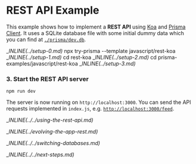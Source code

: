 # REST API Example

This example shows how to implement a **REST API** using [Koa](https://koajs.com/) and [Prisma Client](https://www.prisma.io/docs/concepts/components/prisma-client). It uses a SQLite database file with some initial dummy data which you can find at [`./prisma/dev.db`](./prisma/dev.db).

__INLINE(../_setup-0.md)__
npx try-prisma --template javascript/rest-koa
__INLINE(../_setup-1.md)__
cd rest-koa
__INLINE(../_setup-2.md)__
cd prisma-examples/javascript/rest-koa
__INLINE(../_setup-3.md)__

### 3. Start the REST API server

```
npm run dev
```

The server is now running on `http://localhost:3000`. You can send the API requests implemented in `index.js`, e.g. [`http://localhost:3000/feed`](http://localhost:3000/feed).

__INLINE(../../_using-the-rest-api.md)__

__INLINE(../_evolving-the-app-rest.md)__

__INLINE(../../_switching-databases.md)__

__INLINE(../../_next-steps.md)__
